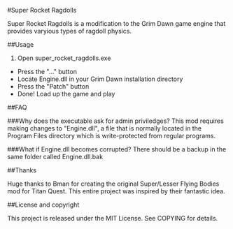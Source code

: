 #Super Rocket Ragdolls

Super Rocket Ragdolls is a modification to the Grim Dawn game engine that provides varyious types of ragdoll physics.

##Usage

1. Open super\_rocket\_ragdolls.exe
*  Press the "..." button
*  Locate Engine.dll in your Grim Dawn installation directory
*  Press the "Patch" button
*  Done! Load up the game and play

##FAQ

###Why does the executable ask for admin priviledges?
This mod requires making changes to "Engine.dll", a file that is normally located in the Program Files directory which is write-protected from regular programs.

###What if Engine.dll becomes corrupted?
There should be a backup in the same folder called Engine.dll.bak

##Thanks

Huge thanks to Bman for creating the original Super/Lesser Flying Bodies mod for Titan Quest. This entire project was inspired by their fantastic idea.

##License and copyright

This project is released under the MIT License. See COPYING for details.
